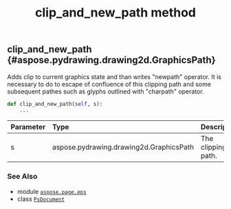 ﻿---
title: clip_and_new_path method
second_title: Aspose.Page for Python via .NET API References
description: 
type: docs
weight: 30
url: /python-net/aspose.page.eps/psdocument/clip_and_new_path/
is_root: false
---

## clip_and_new_path {#aspose.pydrawing.drawing2d.GraphicsPath}

Adds clip to current graphics state and than writes "newpath" operator. It is necessary to do to escape
of confluence of this clipping path and some subsequent pathes such as glyphs outlined with "charpath" operator.



```python
def clip_and_new_path(self, s):
    ...
```


| Parameter | Type | Description |
| :- | :- | :- |
| s | aspose.pydrawing.drawing2d.GraphicsPath | The clipping path. |



### See Also
* module [`aspose.page.eps`](../../)
* class [`PsDocument`](/page/python-net/aspose.page.eps/psdocument)
